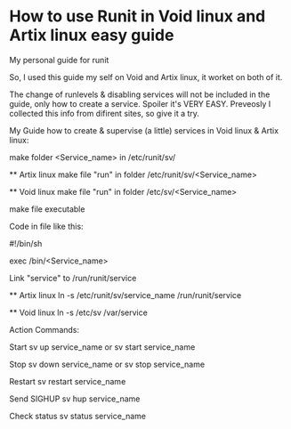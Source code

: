# How to use Runit in Void linux and Artix linux easy guide
My personal guide for runit

So, I used this guide my self on Void and Artix linux, it worket on both of it.

The change of runlevels & disabling services will not be included in the guide, only how to create a service.
Spoiler it's VERY EASY. Preveosly I collected this info from difirent sites, so give it a try.

My Guide how to create & supervise (a little) services in Void linux & Artix linux:

make folder <Service_name> in  /etc/runit/sv/

** Artix linux
make file "run" in folder /etc/runit/sv/<Service_name>

** Void linux
make file "run" in folder /etc/sv/<Service_name>

make file executable  <run>

Code in file like this:

#!/bin/sh

exec /bin/<Service_name>


Link "service" to /run/runit/service

** Artix linux
 ln -s /etc/runit/sv/service_name /run/runit/service

** Void linux
 ln -s /etc/sv /var/service
 
 
Action	Commands:

Start	sv up service_name or sv start service_name

Stop	sv down service_name or sv stop service_name

Restart	sv restart service_name

Send SIGHUP	sv hup service_name

Check status	sv status service_name

